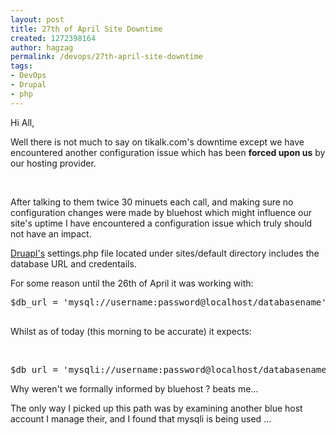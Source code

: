 ```yaml
---
layout: post
title: 27th of April Site Downtime
created: 1272398164
author: hagzag
permalink: /devops/27th-april-site-downtime
tags:
- DevOps
- Drupal
- php
---
```

<p>Hi All,</p>
<p>Well there is not much to say on tikalk.com's downtime except we have encountered another configuration issue which has been <strong>forced upon us</strong> by our hosting provider.</p>
<p>&nbsp;</p>
<p>After talking to them twice 30 minuets each call, and making sure no configuration changes were made by bluehost which might influence our site's uptime I have encountered a configuration issue which truly should not have an impact.</p>
<p><a href="http://www.drupal.org">Druapl's</a> settings.php file located under sites/default directory includes the database URL and credentails.</p>
<p>For some reason until the 26th of April it was working with:</p>
<pre class="brush: php;" title="code">
$db_url = 'mysql://username:password@localhost/databasename';

</pre>
<p>Whilst as of today (this morning to be accurate) it expects:</p>
<p>&nbsp;</p>
<pre class="brush: php;" title="code">
$db_url = 'mysqli://username:password@localhost/databasename';
</pre>
<p>Why weren't we formally informed by bluehost ? beats me...</p>
<p>The only way I picked up this path was by examining another blue host account I&nbsp;manage their, and I found that mysqli is being used ...</p>
<p>&nbsp;</p>
